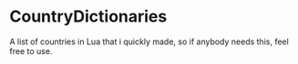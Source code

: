# CountryDictionaries
A list of countries in Lua that i quickly made, so if anybody needs this, feel free to use.
